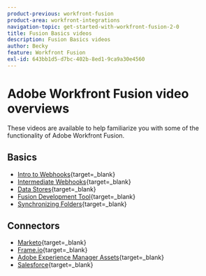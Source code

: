 ```yaml
---
product-previous: workfront-fusion
product-area: workfront-integrations
navigation-topic: get-started-with-workfront-fusion-2-0
title: Fusion Basics videos
description: Fusion Basics videos
author: Becky
feature: Workfront Fusion
exl-id: 643bb1d5-d7bc-402b-8ed1-9ca9a30e4560
---
```

# Adobe Workfront Fusion video overviews

These videos are available to help familiarize you with some of the functionality of Adobe Workfront Fusion.

## Basics

* [Intro to Webhooks](https://video.tv.adobe.com/v/3427025/){target=_blank}
* [Intermediate Webhooks](https://video.tv.adobe.com/v/3427030/){target=_blank}
* [Data Stores](https://video.tv.adobe.com/v/3427029/){target=_blank}
* [Fusion Development Tool](https://video.tv.adobe.com/v/3427031/){target=_blank}
* [Synchronizing Folders](https://video.tv.adobe.com/v/3427033/){target=_blank}

## Connectors

* [Marketo](https://video.tv.adobe.com/v/3427026/){target=_blank}
* [Frame.io](https://video.tv.adobe.com/v/3427032/){target=_blank}
* [Adobe Experience Manager Assets](https://video.tv.adobe.com/v/3427034/){target=_blank}
* [Salesforce](https://video.tv.adobe.com/v/3427027/){target=_blank}









